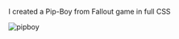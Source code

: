 I created a Pip-Boy from Fallout game in full CSS

![pipboy](https://user-images.githubusercontent.com/76882345/187427165-3274e0c7-43f2-4183-b47c-21af63ed0881.png)
